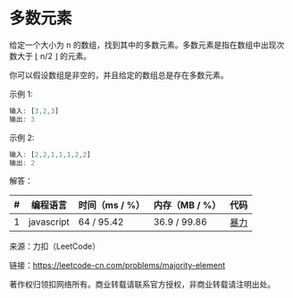 # 多数元素

给定一个大小为 n 的数组，找到其中的多数元素。多数元素是指在数组中出现次数大于 ⌊ n/2 ⌋ 的元素。

你可以假设数组是非空的，并且给定的数组总是存在多数元素。

示例 1:

``` javascript
输入: [3,2,3]
输出: 3
```

示例 2:
``` javascript
输入: [2,2,1,1,1,2,2]
输出: 2
```

解答：

**#**|**编程语言**|**时间（ms / %）**|**内存（MB / %）**|**代码**
--|--|--|--|--
1|javascript|64 / 95.42|36.9 / 99.86|[暴力](./javascript/ac_v1.js)

来源：力扣（LeetCode）

链接：https://leetcode-cn.com/problems/majority-element

著作权归领扣网络所有。商业转载请联系官方授权，非商业转载请注明出处。

